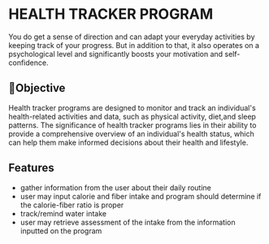 # HEALTH TRACKER PROGRAM

You do get a sense of direction and can adapt your everyday activities by keeping track of your progress. But in addition to that, it also operates on a psychological level and significantly boosts your motivation and self-confidence.

## 🎯Objective

Health tracker programs are designed to monitor and track an individual's health-related activities and data, such as physical activity, diet,and sleep patterns. The significance of health tracker programs lies in their ability to provide a comprehensive overview of an individual's health status, which can help them make informed decisions about their health and lifestyle.

## Features

- gather information from the user about their daily routine
- user may input calorie and fiber intake and program should determine if the calorie-fiber ratio is proper
- track/remind water intake
- user may retrieve assessment of the intake from the information inputted on the program
